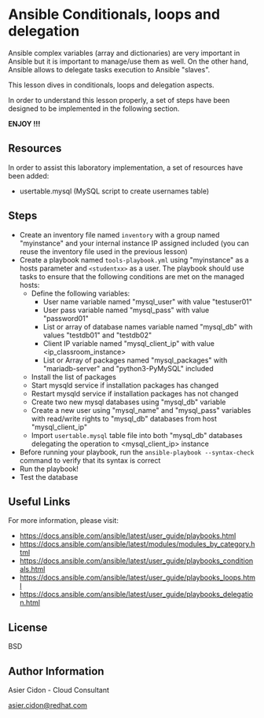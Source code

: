 # Ansible Conditionals, loops and delegation

Ansible complex variables (array and dictionaries) are very important in Ansible but it is important to manage/use them as well. On the other hand, Ansible allows to delegate tasks execution to Ansible "slaves". 

This lesson dives in conditionals, loops and delegation aspects.

In order to understand this lesson properly, a set of steps have been designed to be implemented in the following section.

**ENJOY !!!**

## Resources

In order to assist this laboratory implementation, a set of resources have been added:

-   usertable.mysql (MySQL script to create usernames table)

## Steps 

-   Create an inventory file named `inventory` with a group named "myinstance" and your internal instance IP assigned included (you can reuse the inventory file used in the previous lesson)
-   Create a playbook named `tools-playbook.yml` using "myinstance" as a hosts parameter and ``<studentxx>`` as a user. The playbook should use tasks to ensure that the following conditions are met on the managed hosts:
    -   Define the following variables:
        -   User name variable named "mysql_user" with value "testuser01"
        -   User pass variable named "mysql_pass" with value "password01"
        -   List or array of database names variable named "mysql_db" with values "testdb01" and "testdb02"
        -   Client IP variable named "mysql_client_ip" with value <ip_classroom_instance>
        -   List or Array of packages named "mysql_packages" with "mariadb-server" and "python3-PyMySQL" included
    -   Install the list of packages
    -   Start mysqld service if installation packages has changed 
    -   Restart mysqld service if installation packages has not changed
    -   Create two new mysql databases using "mysql_db" variable
    -   Create a new user using "mysql_name" and "mysql_pass" variables with read/write rights to "mysql_db" databases from host "mysql_client_ip"
    -   Import `usertable.mysql` table file into both "mysql_db" databases delegating the operation to <mysql_client_ip> instance
-   Before running your playbook, run the `ansible-playbook --syntax-check` command to verify that its syntax is correct
-   Run the playbook!
-   Test the database

## Useful Links

For more information, please visit:

-   https://docs.ansible.com/ansible/latest/user_guide/playbooks.html
-   https://docs.ansible.com/ansible/latest/modules/modules_by_category.html
-   https://docs.ansible.com/ansible/latest/user_guide/playbooks_conditionals.html
-   https://docs.ansible.com/ansible/latest/user_guide/playbooks_loops.html
-   https://docs.ansible.com/ansible/latest/user_guide/playbooks_delegation.html

License
-------

BSD

Author Information
------------------

 Asier Cidon - Cloud Consultant

 asier.cidon@redhat.com
 
